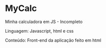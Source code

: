 # MyCalc

Minha calculadora em JS - Incompleto

Linguagem: Javascript, html e css

Conteúdo: Front-end da aplicação feito em html
